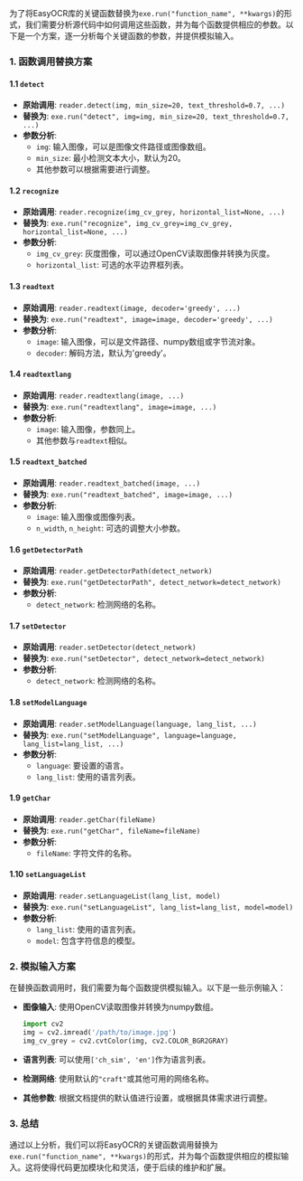 为了将EasyOCR库的关键函数替换为`exe.run("function_name", **kwargs)`的形式，我们需要分析源代码中如何调用这些函数，并为每个函数提供相应的参数。以下是一个方案，逐一分析每个关键函数的参数，并提供模拟输入。

### 1. 函数调用替换方案

#### 1.1 `detect`
- **原始调用**: `reader.detect(img, min_size=20, text_threshold=0.7, ...)`
- **替换为**: `exe.run("detect", img=img, min_size=20, text_threshold=0.7, ...)`
- **参数分析**:
  - `img`: 输入图像，可以是图像文件路径或图像数组。
  - `min_size`: 最小检测文本大小，默认为20。
  - 其他参数可以根据需要进行调整。

#### 1.2 `recognize`
- **原始调用**: `reader.recognize(img_cv_grey, horizontal_list=None, ...)`
- **替换为**: `exe.run("recognize", img_cv_grey=img_cv_grey, horizontal_list=None, ...)`
- **参数分析**:
  - `img_cv_grey`: 灰度图像，可以通过OpenCV读取图像并转换为灰度。
  - `horizontal_list`: 可选的水平边界框列表。

#### 1.3 `readtext`
- **原始调用**: `reader.readtext(image, decoder='greedy', ...)`
- **替换为**: `exe.run("readtext", image=image, decoder='greedy', ...)`
- **参数分析**:
  - `image`: 输入图像，可以是文件路径、numpy数组或字节流对象。
  - `decoder`: 解码方法，默认为'greedy'。

#### 1.4 `readtextlang`
- **原始调用**: `reader.readtextlang(image, ...)`
- **替换为**: `exe.run("readtextlang", image=image, ...)`
- **参数分析**:
  - `image`: 输入图像，参数同上。
  - 其他参数与`readtext`相似。

#### 1.5 `readtext_batched`
- **原始调用**: `reader.readtext_batched(image, ...)`
- **替换为**: `exe.run("readtext_batched", image=image, ...)`
- **参数分析**:
  - `image`: 输入图像或图像列表。
  - `n_width`, `n_height`: 可选的调整大小参数。

#### 1.6 `getDetectorPath`
- **原始调用**: `reader.getDetectorPath(detect_network)`
- **替换为**: `exe.run("getDetectorPath", detect_network=detect_network)`
- **参数分析**:
  - `detect_network`: 检测网络的名称。

#### 1.7 `setDetector`
- **原始调用**: `reader.setDetector(detect_network)`
- **替换为**: `exe.run("setDetector", detect_network=detect_network)`
- **参数分析**:
  - `detect_network`: 检测网络的名称。

#### 1.8 `setModelLanguage`
- **原始调用**: `reader.setModelLanguage(language, lang_list, ...)`
- **替换为**: `exe.run("setModelLanguage", language=language, lang_list=lang_list, ...)`
- **参数分析**:
  - `language`: 要设置的语言。
  - `lang_list`: 使用的语言列表。

#### 1.9 `getChar`
- **原始调用**: `reader.getChar(fileName)`
- **替换为**: `exe.run("getChar", fileName=fileName)`
- **参数分析**:
  - `fileName`: 字符文件的名称。

#### 1.10 `setLanguageList`
- **原始调用**: `reader.setLanguageList(lang_list, model)`
- **替换为**: `exe.run("setLanguageList", lang_list=lang_list, model=model)`
- **参数分析**:
  - `lang_list`: 使用的语言列表。
  - `model`: 包含字符信息的模型。

### 2. 模拟输入方案

在替换函数调用时，我们需要为每个函数提供模拟输入。以下是一些示例输入：

- **图像输入**: 使用OpenCV读取图像并转换为numpy数组。
  ```python
  import cv2
  img = cv2.imread('/path/to/image.jpg')
  img_cv_grey = cv2.cvtColor(img, cv2.COLOR_BGR2GRAY)
  ```

- **语言列表**: 可以使用`['ch_sim', 'en']`作为语言列表。

- **检测网络**: 使用默认的`"craft"`或其他可用的网络名称。

- **其他参数**: 根据文档提供的默认值进行设置，或根据具体需求进行调整。

### 3. 总结

通过以上分析，我们可以将EasyOCR的关键函数调用替换为`exe.run("function_name", **kwargs)`的形式，并为每个函数提供相应的模拟输入。这将使得代码更加模块化和灵活，便于后续的维护和扩展。